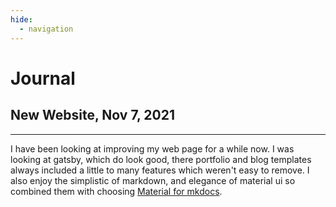 ```yaml
---
hide:
  - navigation
---
```

# Journal

## New Website, Nov 7, 2021

---

I have been looking at improving my web page for a while now. I was looking at gatsby, which do look good, there portfolio and blog templates always included a little to many features which weren't easy to remove. I also enjoy the simplistic of markdown, and elegance of material ui so combined them with choosing [Material for mkdocs](https://squidfunk.github.io/mkdocs-material/).
